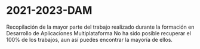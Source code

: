 # 2021-2023-DAM
 Recopilación de la mayor parte del trabajo realizado durante la formación en Desarrollo de Aplicaciones Multiplataforma
 No ha sido posible recuperar el 100% de los trabajos, aun así puedes encontrar la mayoría de ellos.
